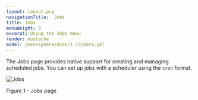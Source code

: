 ```yaml
---
layout: layout.pug
navigationTitle:  Jobs
title: Jobs
menuWeight: 3
excerpt: Using the Jobs menu
render: mustache
model: /mesosphere/dcos/1.13/data.yml
---
```


The Jobs page provides native support for creating and managing scheduled jobs. You can set up jobs with a scheduler using the `cron` format.

![Jobs](/mesosphere/dcos/1.13/img/GUI-Jobs-Jobs_Table-1_12.png)

Figure 1 - Jobs page
